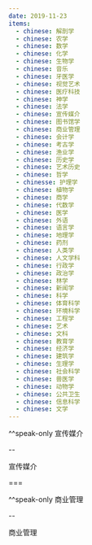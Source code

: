 ```yaml
---
date: 2019-11-23
items:
  - chinese: 解剖学
  - chinese: 农学
  - chinese: 数学
  - chinese: 化学
  - chinese: 生物学
  - chinese: 音乐
  - chinese: 牙医学
  - chinese: 视觉艺术
  - chinese: 医疗科技
  - chinese: 神学
  - chinese: 法学
  - chinese: 宣传媒介
  - chinese: 图书馆学
  - chinese: 商业管理
  - chinese: 会计学
  - chinese: 考古学
  - chinese: 渔业学
  - chinese: 历史学
  - chinese: 艺术历史
  - chinese: 哲学
  - chinesse: 护理学
  - chinese: 植物学
  - chinese: 商学
  - chinese: 代数学
  - chinese: 医学
  - chinese: 外语
  - chinese: 语言学
  - chinese: 地理学
  - chinese: 药剂
  - chinese: 人类学
  - chinese: 人文学科
  - chinese: 行政学
  - chinese: 政治学
  - chinese: 林学
  - chinese: 新闻学
  - chinese: 科学
  - chinese: 体育科学
  - chinese: 环境科学
  - chinese: 工程学
  - chinese: 艺术
  - chinese: 文科
  - chinese: 教育学
  - chinese: 经济学
  - chinese: 建筑学
  - chinese: 生理学
  - chinese: 社会科学
  - chinese: 兽医学
  - chinese: 动物学
  - chinese: 公共卫生
  - chinese: 信息科学
  - chinese: 文学
---
```


^^speak-only 宣传媒介

--

宣传媒介

===

^^speak-only 商业管理

--

商业管理
